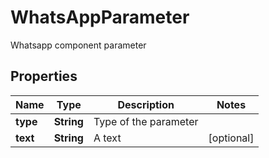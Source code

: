 

# WhatsAppParameter

Whatsapp component parameter

## Properties

| Name | Type | Description | Notes |
|------------ | ------------- | ------------- | -------------|
|**type** | **String** | Type of the parameter |  |
|**text** | **String** | A text |  [optional] |



